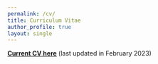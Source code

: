 ```yaml
---
permalink: /cv/
title: Curriculum Vitae
author_profile: true
layout: single
---
```


[**Current CV here**](https://rtitung95.github.io/assets/misc/Rajesh_CV_Feb_16.pdf) (last updated in February 2023)
<!-- Procedure to update CV -->
<!--1.  First change cv name here -->
<!--1.  Replace files in assets/misc -->